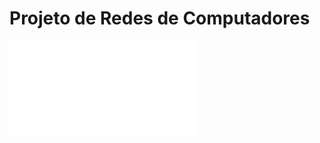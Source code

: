 # Projeto de Redes de Computadores
![Projeto de Redes de Computadores](/home/rclj/Documents/redes-de-computadores/projeto/RC-projeto-20-21.pdf "Projeto")

